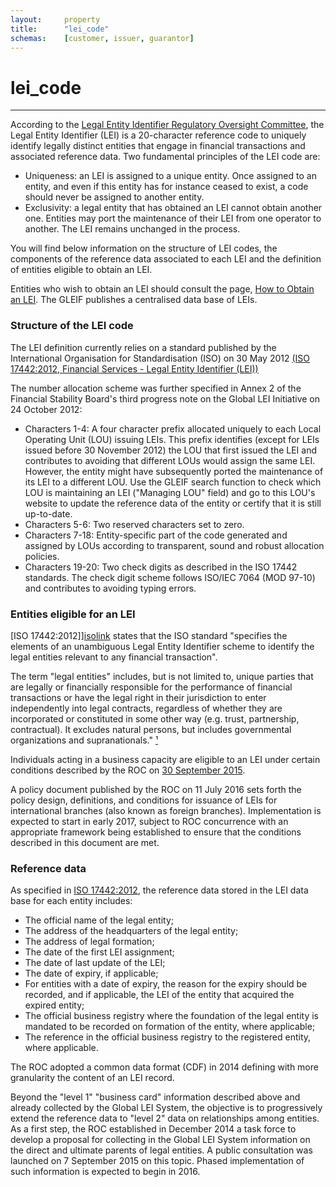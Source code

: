 ```yaml
---
layout:		property
title:		"lei_code"
schemas:	[customer, issuer, guarantor]
---
```


# lei_code

---

According to the [Legal Entity Identifier Regulatory Oversight Committee][web], the Legal Entity Identifier (LEI) is a 20-character reference code to uniquely identify legally distinct entities that engage in financial transactions and associated reference data. Two fundamental principles of the LEI code are:

- Uniqueness: an LEI is assigned to a unique entity. Once assigned to an entity, and even if this entity has for instance ceased to exist, a code should never be assigned to another entity.
- Exclusivity: a legal entity that has obtained an LEI cannot obtain another one. Entities may port the maintenance of their LEI from one operator to another. The LEI remains unchanged in the process.

You will find below information on the structure of LEI codes, the components of the reference data associated to each LEI and the definition of entities eligible to obtain an LEI.

Entities who wish to obtain an LEI should consult the page, [How to Obtain an LEI][lei2]. The GLEIF publishes a centralised data base of LEIs.

[web]: https://www.leiroc.org/lei.htm
[lei2]: https://www.leiroc.org/lei/how.htm

### Structure of the LEI code

The LEI definition currently relies on a standard published by the International Organisation for Standardisation (ISO) on 30 May 2012 [(ISO 17442:2012, Financial Services - Legal Entity Identifier (LEI))][isolink]

The number allocation scheme was further specified in Annex 2 of the Financial Stability Board's third progress note on the Global LEI Initiative on 24 October 2012:

- Characters 1-4: A four character prefix allocated uniquely to each Local Operating Unit (LOU) issuing LEIs. This prefix identifies (except for LEIs issued before 30 November 2012) the LOU that first issued the LEI and contributes to avoiding that different LOUs would assign the same LEI. However, the entity might have subsequently ported the maintenance of its LEI to a different LOU. Use the GLEIF search function to check which LOU is maintaining an LEI ("Managing LOU" field) and go to this LOU's website to update the reference data of the entity or certify that it is still up-to-date.
- Characters 5-6: Two reserved characters set to zero.
- Characters 7-18: Entity-specific part of the code generated and assigned by LOUs according to transparent, sound and robust allocation policies.
- Characters 19-20: Two check digits as described in the ISO 17442 standards. The check digit scheme follows ISO/IEC 7064 (MOD 97-10) and contributes to avoiding typing errors.

[isolink]: http://www.iso.org/iso/catalogue_detail?csnumber=59771

### Entities eligible for an LEI

[ISO 17442:2012]][isolink] states that the ISO standard "specifies the elements of an unambiguous Legal Entity Identifier scheme to identify the legal entities relevant to any financial transaction".

The term "legal entities" includes, but is not limited to, unique parties that are legally or financially responsible for the performance of financial transactions or have the legal right in their jurisdiction to enter independently into legal contracts, regardless of whether they are incorporated or constituted in some other way (e.g. trust, partnership, contractual). It excludes natural persons, but includes governmental organizations and supranationals." [¹](http://www.iso.org/iso/catalogue_detail?csnumber=59771)

Individuals acting in a business capacity are eligible to an LEI under certain conditions described by the ROC on [30 September 2015][leiroc].

A policy document published by the ROC on 11 July 2016 sets forth the policy design, definitions, and conditions for issuance of LEIs for international branches (also known as foreign branches). Implementation is expected to start in early 2017, subject to ROC concurrence with an appropriate framework being established to ensure that the conditions described in this document are met.

[leiroc]: https://www.leiroc.org/publications/gls/lou_20150930-1.pdf

### Reference data

As specified in [ISO 17442:2012][isolink], the reference data stored in the LEI data base for each entity includes:

- The official name of the legal entity;
- The address of the headquarters of the legal entity;
- The address of legal formation;
- The date of the first LEI assignment;
- The date of last update of the LEI;
- The date of expiry, if applicable;
- For entities with a date of expiry, the reason for the expiry should be recorded, and if applicable, the LEI of the entity that acquired the expired entity;
- The official business registry where the foundation of the legal entity is mandated to be recorded on formation of the entity, where applicable;
- The reference in the official business registry to the registered entity, where applicable.

The ROC adopted a common data format (CDF) in 2014 defining with more granularity the content of an LEI record.

Beyond the "level 1" "business card" information described above and already collected by the Global LEI System, the objective is to progressively extend the reference data to "level 2" data on relationships among entities. As a first step, the ROC established in December 2014 a task force to develop a proposal for collecting in the Global LEI System information on the direct and ultimate parents of legal entities. A public consultation was launched on 7 September 2015 on this topic. Phased implementation of such information is expected to begin in 2016.

